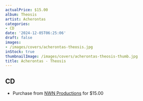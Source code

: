 ```yaml
---
actualPrice: $15.00
album: Theosis
artist: Acherontas
categories:
- CD
date: '2024-12-05T06:25:06'
draft: false
images:
- /images/covers/acherontas-theosis.jpg
inStock: true
thumbnailImage: /images/covers/acherontas-theosis-thumb.jpg
title: Acherontas - Theosis
---
```


## CD
* Purchase from [NWN Productions](http://shop.nwnprod.com/index.php?route=product/product&path=93&product_id=53435&sort=pd.name&order=ASC) for $15.00
